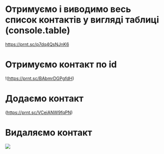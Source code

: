 # Отримуємо і виводимо весь список контактів у вигляді таблиці (console.table)

https://prnt.sc/p7dq4QsNJnK6

# Отримуємо контакт по id

!(https://prnt.sc/BAbmrDGPgfdH)

# Додаємо контакт

(https://prnt.sc/VCeiANW9fqPN)

# Видаляємо контакт

![](https://prnt.sc/4GkL201F4trs)
